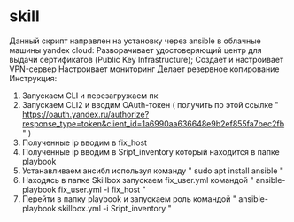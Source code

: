 # skill
Данный скрипт направлен на установку через ansible в облачные машины yandex cloud:
Разворачивает удостоверяющий центр для выдачи сертификатов (Public Key Infrastructure);
Создает и настроивает VPN-сервер
Настроивает мониторинг
Делает резервное копирование
Инструкция:
1) Запускаем CLI и перезагружаем пк
2) Запускаем CLI2 и вводим OAuth-токен ( получить по этой ссылке " https://oauth.yandex.ru/authorize?response_type=token&client_id=1a6990aa636648e9b2ef855fa7bec2fb " )
3) Полученные ip вводим в fix_host
4) Полученные ip вводим в Sript_inventory который находится в папке playbook
5) Устанавливаем ансибл используя команду " sudo apt install ansible "
6) Находясь в папке Skillbox запускаем fix_user.yml командой " ansible-playbook fix_user.yml -i fix_host "
7) Перейти в папку playbook  и запускаем роль командой " ansible-playbook skillbox.yml -i Sript_inventory "
